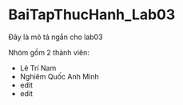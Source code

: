 # BaiTapThucHanh_Lab03
Đây là mô tả ngắn cho lab03

Nhóm gồm 2 thành viên:
- Lê Trí Nam
- Nghiêm Quốc Anh Minh
- edit
- edit
